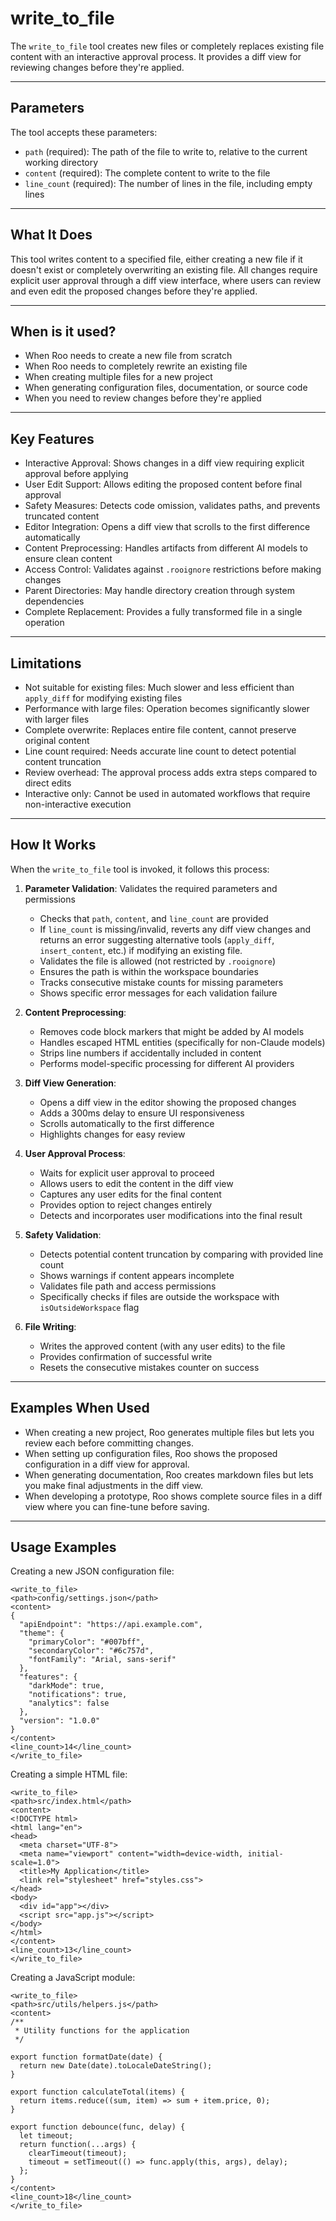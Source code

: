 # write_to_file

The `write_to_file` tool creates new files or completely replaces existing file content with an interactive approval process. It provides a diff view for reviewing changes before they're applied.

---

## Parameters

The tool accepts these parameters:

- `path` (required): The path of the file to write to, relative to the current working directory
- `content` (required): The complete content to write to the file
- `line_count` (required): The number of lines in the file, including empty lines

---

## What It Does

This tool writes content to a specified file, either creating a new file if it doesn't exist or completely overwriting an existing file. All changes require explicit user approval through a diff view interface, where users can review and even edit the proposed changes before they're applied.

---

## When is it used?

- When Roo needs to create a new file from scratch
- When Roo needs to completely rewrite an existing file
- When creating multiple files for a new project
- When generating configuration files, documentation, or source code
- When you need to review changes before they're applied

---

## Key Features

- Interactive Approval: Shows changes in a diff view requiring explicit approval before applying
- User Edit Support: Allows editing the proposed content before final approval
- Safety Measures: Detects code omission, validates paths, and prevents truncated content
- Editor Integration: Opens a diff view that scrolls to the first difference automatically
- Content Preprocessing: Handles artifacts from different AI models to ensure clean content
- Access Control: Validates against `.rooignore` restrictions before making changes
- Parent Directories: May handle directory creation through system dependencies
- Complete Replacement: Provides a fully transformed file in a single operation

---

## Limitations

- Not suitable for existing files: Much slower and less efficient than `apply_diff` for modifying existing files
- Performance with large files: Operation becomes significantly slower with larger files
- Complete overwrite: Replaces entire file content, cannot preserve original content
- Line count required: Needs accurate line count to detect potential content truncation
- Review overhead: The approval process adds extra steps compared to direct edits
- Interactive only: Cannot be used in automated workflows that require non-interactive execution

---

## How It Works

When the `write_to_file` tool is invoked, it follows this process:

1. **Parameter Validation**: Validates the required parameters and permissions
   - Checks that `path`, `content`, and `line_count` are provided
   - If `line_count` is missing/invalid, reverts any diff view changes and returns an error suggesting alternative tools (`apply_diff`, `insert_content`, etc.) if modifying an existing file.
   - Validates the file is allowed (not restricted by `.rooignore`)
   - Ensures the path is within the workspace boundaries
   - Tracks consecutive mistake counts for missing parameters
   - Shows specific error messages for each validation failure

2. **Content Preprocessing**:
   - Removes code block markers that might be added by AI models
   - Handles escaped HTML entities (specifically for non-Claude models)
   - Strips line numbers if accidentally included in content
   - Performs model-specific processing for different AI providers

3. **Diff View Generation**:
   - Opens a diff view in the editor showing the proposed changes
   - Adds a 300ms delay to ensure UI responsiveness
   - Scrolls automatically to the first difference
   - Highlights changes for easy review

4. **User Approval Process**:
   - Waits for explicit user approval to proceed
   - Allows users to edit the content in the diff view
   - Captures any user edits for the final content
   - Provides option to reject changes entirely
   - Detects and incorporates user modifications into the final result

5. **Safety Validation**:
   - Detects potential content truncation by comparing with provided line count
   - Shows warnings if content appears incomplete
   - Validates file path and access permissions
   - Specifically checks if files are outside the workspace with `isOutsideWorkspace` flag

6. **File Writing**:
   - Writes the approved content (with any user edits) to the file
   - Provides confirmation of successful write
   - Resets the consecutive mistakes counter on success

---

## Examples When Used

- When creating a new project, Roo generates multiple files but lets you review each before committing changes.
- When setting up configuration files, Roo shows the proposed configuration in a diff view for approval.
- When generating documentation, Roo creates markdown files but lets you make final adjustments in the diff view.
- When developing a prototype, Roo shows complete source files in a diff view where you can fine-tune before saving.

---

## Usage Examples

Creating a new JSON configuration file:
```
<write_to_file>
<path>config/settings.json</path>
<content>
{
  "apiEndpoint": "https://api.example.com",
  "theme": {
    "primaryColor": "#007bff",
    "secondaryColor": "#6c757d",
    "fontFamily": "Arial, sans-serif"
  },
  "features": {
    "darkMode": true,
    "notifications": true,
    "analytics": false
  },
  "version": "1.0.0"
}
</content>
<line_count>14</line_count>
</write_to_file>
```

Creating a simple HTML file:
```
<write_to_file>
<path>src/index.html</path>
<content>
<!DOCTYPE html>
<html lang="en">
<head>
  <meta charset="UTF-8">
  <meta name="viewport" content="width=device-width, initial-scale=1.0">
  <title>My Application</title>
  <link rel="stylesheet" href="styles.css">
</head>
<body>
  <div id="app"></div>
  <script src="app.js"></script>
</body>
</html>
</content>
<line_count>13</line_count>
</write_to_file>
```

Creating a JavaScript module:
```
<write_to_file>
<path>src/utils/helpers.js</path>
<content>
/**
 * Utility functions for the application
 */

export function formatDate(date) {
  return new Date(date).toLocaleDateString();
}

export function calculateTotal(items) {
  return items.reduce((sum, item) => sum + item.price, 0);
}

export function debounce(func, delay) {
  let timeout;
  return function(...args) {
    clearTimeout(timeout);
    timeout = setTimeout(() => func.apply(this, args), delay);
  };
}
</content>
<line_count>18</line_count>
</write_to_file>
```
